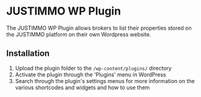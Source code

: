 # JUSTIMMO WP Plugin #

The JUSTIMMO WP Plugin allows brokers to list their properties stored on the JUSTIMMO platform on their own Wordpress website.

## Installation ##

1. Upload the plugin folder to the `/wp-content/plugins/` directory
2. Activate the plugin through the 'Plugins' menu in WordPress
3. Search through the plugin's settings menus for more information on the various shortcodes and widgets and how to use them
